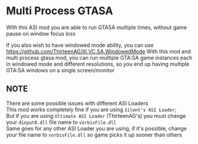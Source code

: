 # Multi Process GTASA

With this ASI mod you are able to run GTASA multiple times, without game pause on window focus loss

If you also wish to have windowed mode ability, you can use https://github.com/ThirteenAG/III.VC.SA.WindowedMode
With this mod and multi process gtasa mod, you can run multiple GTA:SA game instances each in windowed mode and different resolutions, so you end up having multiple GTA:SA windows on a single screen/monitor


## NOTE
There are some possible issues with different ASI Loaders  
This mod works completely fine if you are using `Silent's ASI Loader`;  
But if you are using `Ultimate ASI Loader` (ThirteenAG's) you must change your `dinput8.dll` file name to `vorbisFile.dll`  
Same goes for any other ASI Loader you are using, if it's possible, change your file name to `vorbisFile.dll` so game picks it up sooner than others
